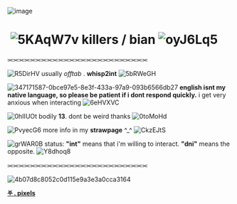 
![image](https://github.com/killerpresence/killerpresence/assets/144563947/bed69861-7bd5-44a8-a3e5-4a2ea0f830c2)


# ‎ ‎ ‎ ‎ ‎ ‎ ‎ ‎ ‎ ‎‎ ‎ ‎ ‎ ‎ ‎ ‎ ‎ ‎ ‎ ‎‎ ‎ ‎ ‎ ‎ ‎ ‎  ‎ ‎ ‎ ‎ ‎ ‎‎ ‎ ‎  ‎ ‎ ‎ ‎ ‎ ‎ ‎ ‎ ‎ ‎ ‎ ![5KAqW7v](https://github.com/killerpresence/killerpresence/assets/144563947/634096ee-8c60-4af1-a72d-1f12a9cf5c17) killers / bian ![oyJ6Lq5](https://github.com/killerpresence/killerpresence/assets/144563947/aeede484-c5e0-4232-9769-d75ff43dd2a0)

⫘⫘⫘⫘⫘⫘⫘⫘⫘⫘⫘⫘⫘⫘⫘⫘⫘⫘⫘⫘⫘⫘⫘⫘⫘ 

‎![R5DirHV](https://github.com/killerpresence/killerpresence/assets/144563947/0ac0d7d2-83bc-4382-bd23-3923d5aeb77e) usually *offtab* . **whisp2int** ![5bRWeGH](https://github.com/killerpresence/killerpresence/assets/144563947/1ecdfe35-a6d0-4001-ace8-fc248f9ce4e6)


![347171587-0bce97e5-8e3f-433a-97a9-093b6566db27](https://github.com/killerpresence/killerpresence/assets/144563947/ac2faea9-77df-48fb-baf5-3bd44fd98590) **english isnt my native language, so please be patient if i dont respond quickly.** i get very anxious when interacting ![6eHVXVC](https://github.com/killerpresence/killerpresence/assets/144563947/9f305681-adee-407d-8ef6-6ebb4517883c)

![0hIIUOt](https://github.com/killerpresence/killerpresence/assets/144563947/5473fe09-4512-487d-a2e2-c2db32d8217a) bodily **13**. dont be weird thanks ![0toMoHd](https://github.com/killerpresence/killerpresence/assets/144563947/2a95db7e-3caa-4bca-8e92-b3ba3828b08f)

![PvyecG6](https://github.com/killerpresence/killerpresence/assets/144563947/c44ea9f1-527a-4a53-8f8f-b22ee460b059) more info in my **strawpage** ^_^ ![CkzEJtS](https://github.com/killerpresence/killerpresence/assets/144563947/3bebd53c-6f2b-4cb2-90a2-efe65454e9bd)

![grWAR0B](https://github.com/user-attachments/assets/c0dceb7d-e2b2-40bd-a80e-16f821a46735) status: **"int"** means that i'm willing to interact. **"dni"** means the opposite. ![Y8dhoq8](https://github.com/user-attachments/assets/f518b848-d034-49ad-879a-a8b442de45a2)

⫘⫘⫘⫘⫘⫘⫘⫘⫘⫘⫘⫘⫘⫘⫘⫘⫘⫘⫘⫘⫘⫘⫘⫘⫘ 

 ![4b07d8c8052c0d115e9a3e3a0cca3164](https://github.com/killerpresence/killerpresence/assets/144563947/397cbef7-58d2-4c31-a46b-f836bd2116e9)


‎[**⛧ . pixels**](https://sadthemes.tumblr.com/smolpxl) 




